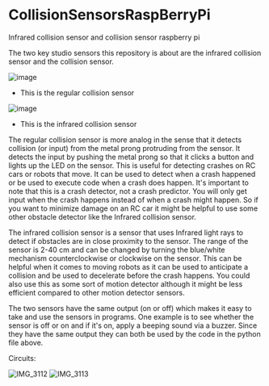 # CollisionSensorsRaspBerryPi
Infrared collision sensor and collision sensor raspberry pi

The two key studio sensors this repository is about are the infrared collision sensor and the collision sensor.

![image](https://github.com/TylerDStanford/CollisionSensorsRaspBerryPi/assets/141964312/745b7d0d-9fb0-4b09-9f54-cfd6afecaa21)
- This is the regular collision sensor

![image](https://github.com/TylerDStanford/CollisionSensorsRaspBerryPi/assets/141964312/972dc13e-c0f1-4fbf-8c3f-bdf7f2ea41b9)
- This is the infrared collision sensor

The regular collision sensor is more analog in the sense that it detects collision (or input) from the metal prong protruding from the sensor. It detects the input by pushing the metal prong so that it clicks a button and lights up the LED on the sensor. This is useful for detecting crashes on RC cars or robots that move. It can be used to detect when a crash happened or be used to execute code when a crash does happen. It's important to note that this is a crash detector, not a crash predictor. You will only get input when the crash happens instead of when a crash might happen. So if you want to minimize damage on an RC car it might be helpful to use some other obstacle detector like the Infrared collision sensor.

The infrared collision sensor is a sensor that uses Infrared light rays to detect if obstacles are in close proximity to the sensor. The range of the sensor is 2-40 cm and can be changed by turning the blue/white mechanism counterclockwise or clockwise on the sensor. This can be helpful when it comes to moving robots as it can be used to anticipate a collision and be used to decelerate before the crash happens. You could also use this as some sort of motion detector although it might be less efficient compared to other motion detector sensors.

The two sensors have the same output (on or off) which makes it easy to take and use the sensors in programs. One example is to see whether the sensor is off or on and if it's on, apply a beeping sound via a buzzer. Since they have the same output they can both be used by the code in the python file above.

Circuits:
  

![IMG_3112](https://github.com/TylerDStanford/CollisionSensorsRaspBerryPi/assets/141964312/4f7a6219-f056-4c32-ad78-17b6a6e4dd55)
![IMG_3113](https://github.com/TylerDStanford/CollisionSensorsRaspBerryPi/assets/141964312/8d90932b-9a53-4111-a68b-3796e455578c)
